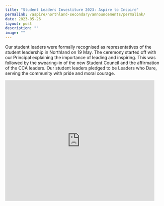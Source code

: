 ```yaml
---
title: "Student Leaders Investiture 2023: Aspire to Inspire"
permalink: /aspire/northland-secondary/announcements/permalink/
date: 2023-05-26
layout: post
description: ""
image: ""
---
```

Our student leaders were formally recognised as representatives of the student leadership in Northland on 19 May. The ceremony started off with our Principal explaining the importance of leading and inspiring. This was followed by the swearing-in of the new Student Council and the affirmation of the CCA leaders. Our student leaders pledged to be Leaders who Dare, serving the community with pride and moral courage.

<iframe src="https://docs.google.com/presentation/d/e/2PACX-1vQFpP1LQObpwP6RDk47bYI-XMMc_KYfP4AMTo4tTHYuST7qWw6AY9bFrNGPcypGiQ/embed?start=true&amp;loop=true&amp;delayms=3000" frameborder="0" width="480" height="389" allowfullscreen="true"></iframe>